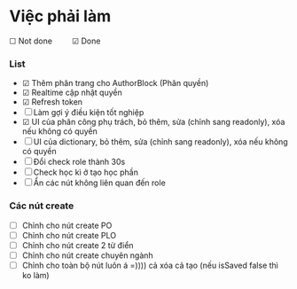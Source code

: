 # Việc phải làm

&#x2610; Not done   &emsp;&emsp;   &#x2611; Done

### List 
- &#x2611; Thêm phân trang cho AuthorBlock (Phân quyền)
- &#x2611; Realtime cập nhật quyền
- &#x2611; Refresh token
- &#x2610; Làm gợi ý điều kiện tốt nghiệp
- &#x2611; UI của phân công phụ trách, bỏ thêm, sửa (chỉnh sang readonly), xóa nếu không có quyền
- &#x2610; UI của dictionary, bỏ thêm, sửa (chỉnh sang readonly), xóa nếu không có quyền
- &#x2610; Đổi check role thành 30s
- &#x2610; Check học kì ở tạo học phần
- &#x2610; Ẩn các nút không liên quan đến role



### Các nút create
- &#x2610; Chỉnh cho nút create PO
- &#x2610; Chỉnh cho nút create PLO
- &#x2610; Chỉnh cho nút create 2 từ điển
- &#x2610; Chỉnh cho nút create chuyên ngành
- &#x2610; Chỉnh cho toàn bộ nút luôn á =)))) cả xóa cả tạo (nếu isSaved false thì ko làm)

